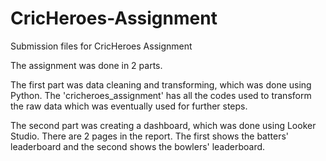 # CricHeroes-Assignment
Submission files for CricHeroes Assignment


The assignment was done in 2 parts.

The first part was data cleaning and transforming, which was done using Python. The 'cricheroes_assignment' has all the codes used to transform the raw data which was eventually used for further steps.

The second part was creating a dashboard, which was done using Looker Studio. There are 2 pages in the report. The first shows the batters' leaderboard and the second shows the bowlers' leaderboard.
